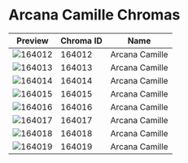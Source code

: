 # Arcana Camille Chromas

| Preview | Chroma ID | Name |
|---------|-----------|------|
| ![164012](https://raw.communitydragon.org/latest/plugins/rcp-be-lol-game-data/global/default/v1/champion-chroma-images/164/164012.png) | 164012 | Arcana Camille |
| ![164013](https://raw.communitydragon.org/latest/plugins/rcp-be-lol-game-data/global/default/v1/champion-chroma-images/164/164013.png) | 164013 | Arcana Camille |
| ![164014](https://raw.communitydragon.org/latest/plugins/rcp-be-lol-game-data/global/default/v1/champion-chroma-images/164/164014.png) | 164014 | Arcana Camille |
| ![164015](https://raw.communitydragon.org/latest/plugins/rcp-be-lol-game-data/global/default/v1/champion-chroma-images/164/164015.png) | 164015 | Arcana Camille |
| ![164016](https://raw.communitydragon.org/latest/plugins/rcp-be-lol-game-data/global/default/v1/champion-chroma-images/164/164016.png) | 164016 | Arcana Camille |
| ![164017](https://raw.communitydragon.org/latest/plugins/rcp-be-lol-game-data/global/default/v1/champion-chroma-images/164/164017.png) | 164017 | Arcana Camille |
| ![164018](https://raw.communitydragon.org/latest/plugins/rcp-be-lol-game-data/global/default/v1/champion-chroma-images/164/164018.png) | 164018 | Arcana Camille |
| ![164019](https://raw.communitydragon.org/latest/plugins/rcp-be-lol-game-data/global/default/v1/champion-chroma-images/164/164019.png) | 164019 | Arcana Camille |